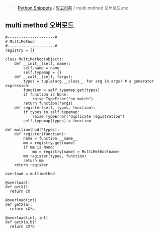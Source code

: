> [Python Snippets](../README.md) / [알고리즘](README.md) / multi method 오버로드.md
## multi method 오버로드
    #---------------------#
    # MultiMethod
    #---------------------#
    registry = {}
    
    class MultiMethod(object):
        def __init__(self, name):
            self.name = name
            self.typemap = {}
        def __call__(self, *args):
            types = tuple(arg.__class__ for arg in args) # a generator expression!
            function = self.typemap.get(types)
            if function is None:
                raise TypeError("no match")
            return function(*args)
        def register(self, types, function):
            if types in self.typemap:
                raise TypeError("duplicate registration")
            self.typemap[types] = function
    
    def multimethod(*types):
        def register(function):
            name = function.__name__
            mm = registry.get(name)
            if mm is None:
                mm = registry[name] = MultiMethod(name)
            mm.register(types, function)
            return mm
        return register
        
    overload = multimethod
    
    @overload()  
    def getX():
      return cX
      
    @overload(int)  
    def getX(a):
      return cX*a
    
    @overload(int, int)
    def getX(a,b):
      return cX*b